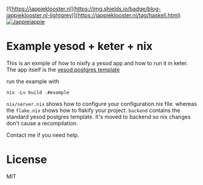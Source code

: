 [![https://jappieklooster.nl](https://img.shields.io/badge/blog-jappieklooster.nl-lightgrey)](https://jappieklooster.nl/tag/haskell.html)
[![Jappiejappie](https://img.shields.io/badge/discord-jappiejappie-black?logo=discord)](https://discord.gg/Hp4agqy)
# Example yesod + keter + nix

This is an exmple of how to nixify a yesod
app and how to run it in keter.
The app itself is the [yesod postgres template](https://github.com/yesodweb/yesod-scaffold/tree/postgres)

run the example with

```
nix -Lv build .#example
```

`nix/server.nix` shows how to configure your configuration.nix file.
whereas the `flake.nix` shows how to flakify your project.
`backend` contains the standard yesod postgres template.
It's moved to backend so nix changes don't cause a recompilation.


Contact me if you need help.

# License

MIT
